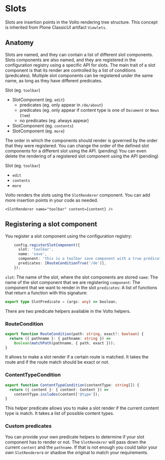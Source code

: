 # Slots

Slots are insertion points in the Volto rendering tree structure.
This concept is inherited from Plone ClassicUI artifact `Viewlets`.

## Anatomy

Slots are named, and they can contain a list of different slot components.
Slots components are also named, and they are registered in the configuration registry using a specific API for slots.
The main trait of a slot component is that its render are controlled by a list of conditions (predicates).
Multiple slot components can be registered under the same name, as long as they have different predicates.

Slot (eg. `toolbar`)
  - SlotComponent (eg. `edit`)
    - predicates (eg. only appear in `/de/about`)
    - predicates (eg. only appear if content type is one of `Document` or `News Item`)
    - no predicates (eg. always appear)
  - SlotComponent (eg. `contents`)
  - SlotComponent (eg. `more`)

The order in which the components should render is governed by the order that they were registered.
You can change the order of the defined slot components for a different slot using the API. (pending)
You can even delete the rendering of a registered slot component using the API (pending)

Slot (eg. `toolbar`)
  - `edit`
  - `contents`
  - `more`

Volto renders the slots using the `SlotRenderer` component.
You can add more insertion points in your code as needed.

```tsx
<SlotRenderer name="toolbar" content={content} />
```

## Registering a slot component

You register a slot component using the configuration registry:

```ts
    config.registerSlotComponent({
      slot: 'toolbar',
      name: 'save',
      component: 'this is a toolbar save component with a true predicate',
      predicates: [RouteConditionTrue('/de')],
    });
```

`slot`: The name of the slot, where the slot components are stored
`name`: The name of the slot component that we are registering
`component`: The component that we want to render in the slot
`predicates`: A list of functions that return a function with this signature:

```ts
export type SlotPredicate = (args: any) => boolean;
```

There are two predicate helpers available in the Volto helpers.

### RouteCondition

```ts
export function RouteCondition(path: string, exact?: boolean) {
  return ({ pathname }: { pathname: string }) =>
    Boolean(matchPath(pathname, { path, exact }));
}
```

It allows to make a slot render if a certain route is matched.
It takes the route and if the route match should be exact or not.

### ContentTypeCondition

```ts
export function ContentTypeCondition(contentType: string[]) {
  return ({ content }: { content: Content }) =>
    contentType.includes(content['@type']);
}
```

This helper predicate allows you to make a slot render if the current content type is match.
It takes a list of possible content types.

### Custom predicates

You can provide your own predicate helpers to determine if your slot component has to render or not.
The `SlotRenderer` will pass down the current `content` and the `pathname`.
If that is not enough you could tailor your own `SlotRenderer`s or shadow the original to match your requirements.
